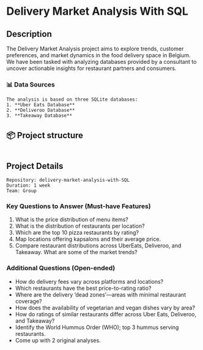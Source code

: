 # Delivery Market Analysis With SQL

##  Description
The Delivery Market Analysis project aims to explore trends, customer preferences, and market dynamics in the food delivery space in Belgium. We have been tasked with analyzing databases provided by a consultant to uncover actionable insights for restaurant partners and consumers.

### 📊 Data Sources
```
The analysis is based on three SQLite databases:
1. **Uber Eats Database**
2. **Deliveroo Database**
3. **Takeaway Database**
```

## 📦 Project structure
```

```


## Project Details
```
Repository: delivery-market-analysis-with-SQL
Duration: 1 week
Team: Group
```
### Key Questions to Answer (Must-have Features)
1. What is the price distribution of menu items?
2. What is the distribution of restaurants per location?
3. Which are the top 10 pizza restaurants by rating?
4. Map locations offering kapsalons and their average price.
5. Compare restaurant distributions across UberEats, Deliveroo, and Takeaway. What are some of the market trends?

### Additional Questions (Open-ended)
- How do delivery fees vary across platforms and locations?
- Which restaurants have the best price-to-rating ratio?
- Where are the delivery ‘dead zones’—areas with minimal restaurant coverage?
- How does the availability of vegetarian and vegan dishes vary by area?
- How do ratings of similar restaurants differ across Uber Eats, Deliveroo, and Takeaway?
- Identify the World Hummus Order (WHO); top 3 hummus serving restaurants.
- Come up with 2 original analyses.